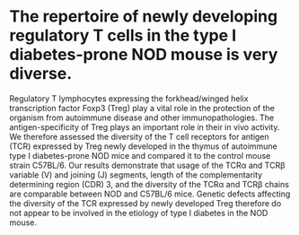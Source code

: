 # The repertoire of newly developing regulatory T cells in the type I diabetes-prone NOD mouse is very diverse.

Regulatory T lymphocytes expressing the forkhead/winged helix transcription factor Foxp3 (Treg) play a vital role in the protection of the organism from autoimmune disease and other immunopathologies. The antigen-specificity of Treg plays an important role in their in vivo activity. We therefore assessed the diversity of the T cell receptors for antigen (TCR) expressed by Treg newly developed in the thymus of autoimmune type I diabetes-prone NOD mice and compared it to the control mouse strain C57BL/6. Our results demonstrate that usage of the TCRα and TCRβ variable (V) and joining (J) segments, length of the complementarity determining region (CDR) 3, and the diversity of the TCRα and TCRβ chains are comparable between NOD and C57BL/6 mice. Genetic defects affecting the diversity of the TCR expressed by newly developed Treg therefore do not appear to be involved in the etiology of type I diabetes in the NOD mouse.

